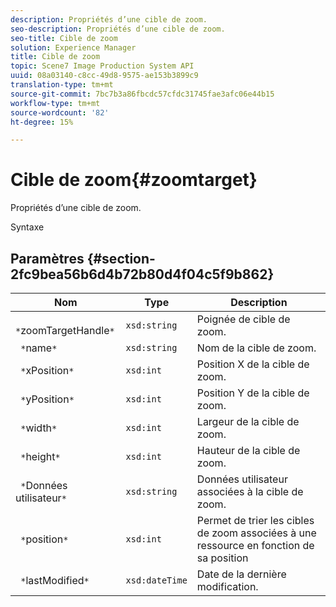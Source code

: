 ```yaml
---
description: Propriétés d’une cible de zoom.
seo-description: Propriétés d’une cible de zoom.
seo-title: Cible de zoom
solution: Experience Manager
title: Cible de zoom
topic: Scene7 Image Production System API
uuid: 08a03140-c8cc-49d8-9575-ae153b3899c9
translation-type: tm+mt
source-git-commit: 7bc7b3a86fbcdc57cfdc31745fae3afc06e44b15
workflow-type: tm+mt
source-wordcount: '82'
ht-degree: 15%

---
```



# Cible de zoom{#zoomtarget}

Propriétés d’une cible de zoom.

Syntaxe

## Paramètres {#section-2fc9bea56b6d4b72b80d4f04c5f9b862}

| Nom | Type | Description |
|---|---|---|
| ` *`zoomTargetHandle`*` | `xsd:string` | Poignée de cible de zoom. |
| ` *`name`*` | `xsd:string` | Nom de la cible de zoom. |
| ` *`xPosition`*` | `xsd:int` | Position X de la cible de zoom. |
| ` *`yPosition`*` | `xsd:int` | Position Y de la cible de zoom. |
| ` *`width`*` | `xsd:int` | Largeur de la cible de zoom. |
| ` *`height`*` | `xsd:int` | Hauteur de la cible de zoom. |
| ` *`Données utilisateur`*` | `xsd:string` | Données utilisateur associées à la cible de zoom. |
| ` *`position`*` | `xsd:int` | Permet de trier les cibles de zoom associées à une ressource en fonction de sa position |
| ` *`lastModified`*` | `xsd:dateTime` | Date de la dernière modification. |

